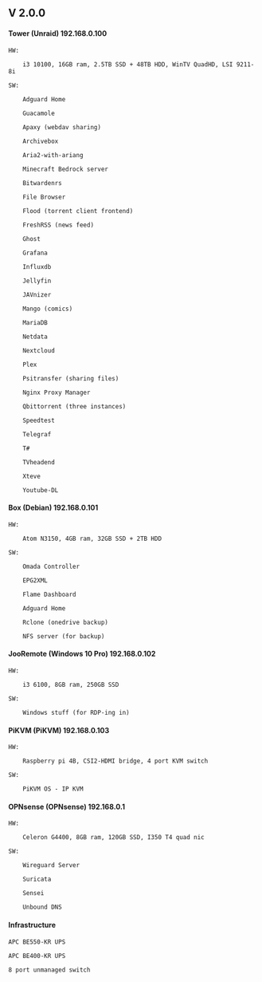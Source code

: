 ## V 2.0.0

#### Tower (Unraid) 192.168.0.100

    HW:
  
        i3 10100, 16GB ram, 2.5TB SSD + 48TB HDD, WinTV QuadHD, LSI 9211-8i
    
    SW:
    
        Adguard Home
  
        Guacamole
    
        Apaxy (webdav sharing)
    
        Archivebox
        
        Aria2-with-ariang
        
        Minecraft Bedrock server
    
        Bitwardenrs
        
        File Browser
    
        Flood (torrent client frontend)
    
        FreshRSS (news feed)
    
        Ghost
    
        Grafana
    
        Influxdb
    
        Jellyfin

        JAVnizer
    
        Mango (comics)
        
        MariaDB
    
        Netdata
    
        Nextcloud
    
        Plex
    
        Psitransfer (sharing files)
        
        Nginx Proxy Manager
    
        Qbittorrent (three instances)
        
        Speedtest
    
        Telegraf
    
        T#
    
        TVheadend
    
        Xteve
        
        Youtube-DL

#### Box (Debian) 192.168.0.101

    HW:

        Atom N3150, 4GB ram, 32GB SSD + 2TB HDD
    
    SW:
    
        Omada Controller
        
        EPG2XML
        
        Flame Dashboard
        
        Adguard Home
        
        Rclone (onedrive backup)
        
        NFS server (for backup)

#### JooRemote (Windows 10 Pro) 192.168.0.102

    HW:
    
        i3 6100, 8GB ram, 250GB SSD
    
    SW:
    
        Windows stuff (for RDP-ing in)

#### PiKVM (PiKVM) 192.168.0.103

    HW:
    
        Raspberry pi 4B, CSI2-HDMI bridge, 4 port KVM switch
        
    SW:
    
        PiKVM OS - IP KVM
        
#### OPNsense (OPNsense) 192.168.0.1

    HW:
    
        Celeron G4400, 8GB ram, 120GB SSD, I350 T4 quad nic
        
    SW:
    
        Wireguard Server
        
        Suricata
        
        Sensei
        
        Unbound DNS
        
#### Infrastructure

    APC BE550-KR UPS
    
    APC BE400-KR UPS
    
    8 port unmanaged switch
